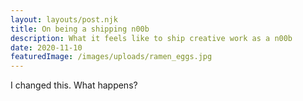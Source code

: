 ```yaml
---
layout: layouts/post.njk
title: On being a shipping n00b
description: What it feels like to ship creative work as a n00b
date: 2020-11-10
featuredImage: /images/uploads/ramen_eggs.jpg
---
```

I changed this.  What happens?